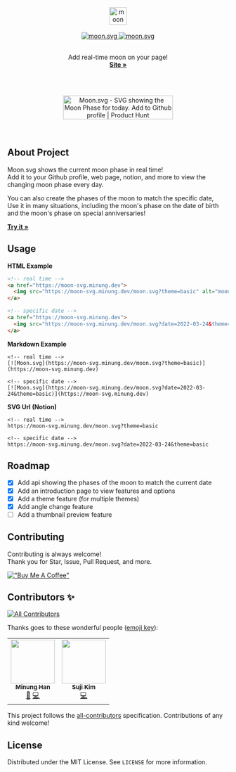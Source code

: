 <div align="center">
  <a href="https://moon-svg.minung.dev">
    <img src="https://user-images.githubusercontent.com/10302969/159043056-4aae2a46-3274-4c70-88f3-136ff17416fb.png" height="40" alt="moon svg logo" />
  </a>
  <br /><br />
  <a href="https://moon-svg.minung.dev">
    <img src="https://moon-svg.minung.dev/moon.svg?theme=basic" alt="moon.svg" />
  </a>
  <a href="https://moon-svg.minung.dev">
    <img src="https://moon-svg.minung.dev/moon.svg?theme=ray" alt="moon.svg" />
  </a>
  <br /><br />
  <p align="center">
    Add real-time moon on your page!
    <br />
    <a href="https://moon-svg.minung.dev"><strong>Site »</strong></a>
  </p>
</div>

<br/><br/>

<div align="center">
<a href="https://www.producthunt.com/posts/moon-svg?utm_source=badge-featured&utm_medium=badge&utm_souce=badge-moon&#0045;svg" target="_blank"><img src="https://api.producthunt.com/widgets/embed-image/v1/featured.svg?post_id=339018&theme=dark" alt="Moon&#0046;svg - SVG&#0032;showing&#0032;the&#0032;Moon&#0032;Phase&#0032;for&#0032;today&#0046;&#0032;Add&#0032;to&#0032;Github&#0032;profile | Product Hunt" style="width: 250px; height: 54px;" width="250" height="54" /></a>
</div>
<br/><br/>

## About Project

Moon.svg shows the current moon phase in real time!  
Add it to your Github profile, web page, notion, and more to view the changing moon phase every day.

You can also create the phases of the moon to match the specific date,  
Use it in many situations, including the moon's phase on the date of birth and the moon's phase on special anniversaries!

<a href="https://moon-svg.minung.dev"><strong>Try it »</strong></a>

## Usage

**HTML Example**

```html
<!-- real time -->
<a href="https://moon-svg.minung.dev">
  <img src="https://moon-svg.minung.dev/moon.svg?theme=basic" alt="moon.svg" />
</a>

<!-- specific date -->
<a href="https://moon-svg.minung.dev">
  <img src="https://moon-svg.minung.dev/moon.svg?date=2022-03-24&theme=basic" alt="moon.svg" />
</a>
```

**Markdown Example**

```
<!-- real time -->
[![Moon.svg](https://moon-svg.minung.dev/moon.svg?theme=basic)](https://moon-svg.minung.dev)

<!-- specific date -->
[![Moon.svg](https://moon-svg.minung.dev/moon.svg?date=2022-03-24&theme=basic)](https://moon-svg.minung.dev)
```

**SVG Url (Notion)**

```
<!-- real time -->
https://moon-svg.minung.dev/moon.svg?theme=basic

<!-- specific date -->
https://moon-svg.minung.dev/moon.svg?date=2022-03-24&theme=basic
```

## Roadmap

- [x] Add api showing the phases of the moon to match the current date
- [x] Add an introduction page to view features and options
- [x] Add a theme feature (for multiple themes)
- [x] Add angle change feature
- [ ] Add a thumbnail preview feature

## Contributing

Contributing is always welcome!  
Thank you for Star, Issue, Pull Request, and more.

[!["Buy Me A Coffee"](https://www.buymeacoffee.com/assets/img/custom_images/orange_img.png)](https://www.buymeacoffee.com/minungHan)

## Contributors ✨

<!-- ALL-CONTRIBUTORS-BADGE:START - Do not remove or modify this section -->

[![All Contributors](https://img.shields.io/badge/all_contributors-2-orange.svg?style=flat-square)](#contributors-)

<!-- ALL-CONTRIBUTORS-BADGE:END -->

Thanks goes to these wonderful people ([emoji key](https://allcontributors.org/docs/en/emoji-key)):

<!-- ALL-CONTRIBUTORS-LIST:START - Do not remove or modify this section -->
<!-- prettier-ignore-start -->
<!-- markdownlint-disable -->
<table>
  <tr>
    <td align="center"><a href="https://github.com/hmu332233"><img src="https://avatars.githubusercontent.com/u/10302969?v=4?s=100" width="100px;" alt=""/><br /><sub><b>Minung Han</b></sub></a><br /><a href="#maintenance-hmu332233" title="Maintenance">🚧</a> <a href="https://github.com/hmu332233/moon.svg/commits?author=hmu332233" title="Code">💻</a></td>
    <td align="center"><a href="https://jerimo.github.io/"><img src="https://avatars.githubusercontent.com/u/48341341?v=4?s=100" width="100px;" alt=""/><br /><sub><b>Suji Kim</b></sub></a><br /><a href="https://github.com/hmu332233/moon.svg/commits?author=jerimo" title="Code">💻</a></td>
  </tr>
</table>

<!-- markdownlint-restore -->
<!-- prettier-ignore-end -->

<!-- ALL-CONTRIBUTORS-LIST:END -->

This project follows the [all-contributors](https://github.com/all-contributors/all-contributors) specification. Contributions of any kind welcome!

## License

Distributed under the MIT License. See `LICENSE` for more information.

